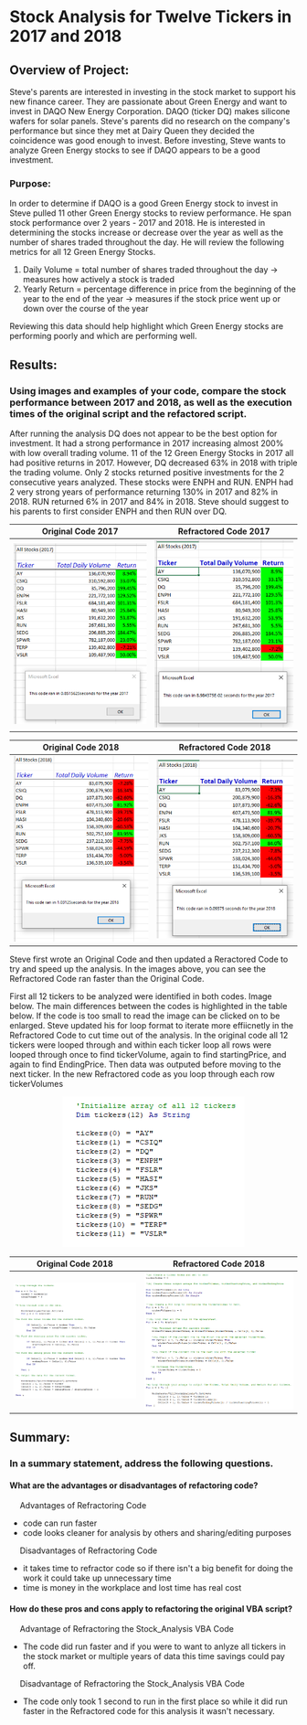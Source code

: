 # Stock Analysis for Twelve Tickers in 2017 and 2018
## Overview of Project: 
Steve's parents are interested in investing in the stock market to support his new finance career.  They are passionate about Green Energy and want to invest in DAQO New Energy Corporation.  DAQO (ticker DQ) makes silicone wafers for solar panels.  Steve's parents did no research on the company's performance but since they met at Dairy Queen they decided the coincidence was good enough to invest.  Before investing, Steve wants to analyze Green Energy stocks to see if DAQO appears to be a good investment.  
### Purpose:
In order to determine if DAQO is a good Green Energy stock to invest in Steve pulled 11 other Green Energy stocks to review performance.  He span stock performance over 2 years - 2017 and 2018.  He is interested in determining the stocks increase or decrease over the year as well as the number of shares traded throughout the day.  He will review the following metrics for all 12 Green Energy Stocks.

1. Daily Volume = total number of shares traded throughout the day &#8594; measures how actively a stock is traded
2. Yearly Return = percentage difference in price from the beginning of the year to the end of the year &#8594; measures if the stock price went up or down over the course of the year

Reviewing this data should help highlight which Green Energy stocks are performing poorly and which are performing well. 

## Results: 
### Using images and examples of your code, compare the stock performance between 2017 and 2018, as well as the execution times of the original script and the refactored script.
After running the analysis DQ does not appear to be the best option for investment.  It had a strong performance in 2017 increasing almost 200% with low overall trading volume. 11 of the 12 Green Energy Stocks in 2017 all had positive returns in 2017.  However, DQ decreased 63% in 2018 with triple the trading volume.  Only 2 stocks returned positive investments for the 2 consecutive years analyzed.  These stocks were ENPH and RUN.  ENPH had 2 very strong years of performance returning 130% in 2017 and 82% in 2018.  RUN returned 6% in 2017 and 84% in 2018.  Steve should suggest to his parents to first consider ENPH and then RUN over DQ.  

Original Code 2017            |  Refractored Code 2017
:-------------------------:|:-------------------------:
![](https://github.com/lauras521/stock-analysis/blob/698fc1ed79afa3468d76f15d6067abb3b8b28d3c/Resources/VBA_Challenge_2017_Not_Refractored.PNG)  |  ![](https://github.com/lauras521/stock-analysis/blob/225a6692aa0f4ae5d9132c2828bee8dae3b0502a/Resources/VBA_Challenge_2017.PNG)


Original Code 2018            |  Refractored Code 2018
:-------------------------:|:-------------------------:
![](https://github.com/lauras521/stock-analysis/blob/698fc1ed79afa3468d76f15d6067abb3b8b28d3c/Resources/VBA_Challenge_2018_Not_Refractored.PNG)  |  ![](https://github.com/lauras521/stock-analysis/blob/225a6692aa0f4ae5d9132c2828bee8dae3b0502a/Resources/VBA_Challenge_2018.PNG)


Steve first wrote an Original Code and then updated a Reractored Code to try and speed up the analysis.  In the images above, you can see the Refractored Code ran faster than the Original Code.  

First all 12 tickers to be analyzed were identified in both codes.  Image below.  The main differences between the codes is highlighted in the table below.  If the code is too small to read the image can be clicked on to be enlarged. Steve updated his for loop format to iterate more effiicnetly in the Refractored Code to cut time out of the analysis. In the original code all 12 tickers were looped through and within each ticker loop all rows were looped through once to find tickerVolume, again to find startingPrice, and again to find EndingPrice.  Then data was outputed before moving to the next ticker.  In the new Refractored code as you loop through each row tickerVolumes 


<p align="center">
  <img src = https://github.com/lauras521/stock-analysis/blob/c18fcd628b998817db367378643ab54d5242e156/Resources/Initialize_Tickers.PNG>
</p>

 Original Code 2018            |  Refractored Code 2018
:-------------------------:|:-------------------------:
![](https://github.com/lauras521/stock-analysis/blob/c18fcd628b998817db367378643ab54d5242e156/Resources/Original_Code_For_Loop_and_If_Statements.PNG)  |  ![](https://github.com/lauras521/stock-analysis/blob/d13f2a968c731db79ca7deb551eef85fd3141f0d/Resources/Refractored_Code_For_Loop_and_If_Statements.PNG)

  
## Summary: 
### In a summary statement, address the following questions.
#### What are the advantages or disadvantages of refactoring code?
&emsp; Advantages of Refractoring Code
* code can run faster
* code looks cleaner for analysis by others and sharing/editing purposes

&emsp; Disadvantages of Refractoring Code
* it takes time to refractor code so if there isn't a big benefit for doing the work it could take up unnecessary time
* time is money in the workplace and lost time has real cost

#### How do these pros and cons apply to refactoring the original VBA script?
&emsp; Advantage of Refractoring the Stock_Analysis VBA Code
* The code did run faster and if you were to want to anlyze all tickers in the stock market or multiple years of data this time savings could pay off.

&emsp; Disadvantage of Refractoring the Stock_Analysis VBA Code
* The code only took 1 second to run in the first place so while it did run faster in the Refractored code for this analysis it wasn't necessary.


